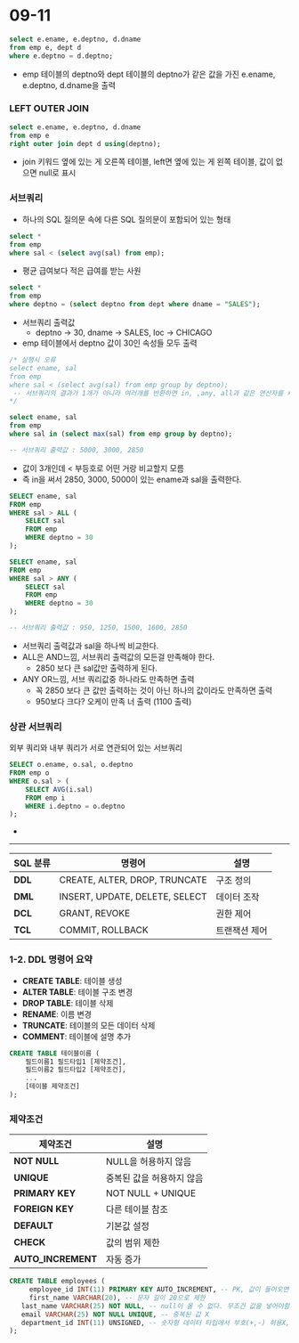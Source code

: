 # 09-11

```sql
select e.ename, e.deptno, d.dname 
from emp e, dept d
where e.deptno = d.deptno;
```

- emp 테이블의 deptno와 dept 테이블의 deptno가 같은 값을 가진 e.ename, e.deptno, d.dname을 출력

### LEFT OUTER JOIN

```sql
select e.ename, e.deptno, d.dname
from emp e 
right outer join dept d using(deptno);
```

- join 키워드 옆에 있는 게 오른쪽 테이블, left면 옆에 있는 게 왼쪽 테이블, 값이 없으면 null로 표시

### 서브쿼리

- 하나의 SQL 질의문 속에 다른 SQL 질의문이 포함되어 있는 형태

```sql
select *
from emp
where sal < (select avg(sal) from emp);
```

- 평균 급여보다 적은 급여를 받는 사원

```sql
select *
from emp
where deptno = (select deptno from dept where dname = "SALES");
```

- 서브쿼리 출력값
    - deptno → 30, dname → SALES, loc → CHICAGO
- emp 테이블에서 deptno 값이 30인 속성들 모두 출력

```sql
/* 실행시 오류
select ename, sal 
from emp
where sal < (select avg(sal) from emp group by deptno);
 -- 서브쿼리의 결과가 1개가 아니라 여러개를 반환하면 in, ,any, all과 같은 연산자를 써야한다.
*/

select ename, sal 
from emp
where sal in (select max(sal) from emp group by deptno);  

-- 서브쿼리 출력값 : 5000, 3000, 2850 
```

- 값이 3개인데 < 부등호로 어떤 거랑 비교할지 모름
- 즉 in을 써서 2850, 3000, 5000이 있는 ename과 sal을 출력한다.

```sql
SELECT ename, sal
FROM emp
WHERE sal > ALL (
    SELECT sal
    FROM emp
    WHERE deptno = 30
);

SELECT ename, sal
FROM emp
WHERE sal > ANY (
    SELECT sal
    FROM emp
    WHERE deptno = 30
);

-- 서브쿼리 출력값 : 950, 1250, 1500, 1600, 2850
```

- 서브쿼리 출력값과 sal을 하나씩 비교한다.
- ALL은 AND느낌, 서브쿼리 출력값의 모든걸 만족해야 한다.
    - 2850 보다 큰 sal값만 출력하게 된다.
- ANY OR느낌, 서브 쿼리값중 하나라도 만족하면 출력
    - 꼭 2850 보다 큰 값만 출력하는 것이 아닌 하나의 값이라도 만족하면 출력
    - 950보다 크다? 오케이 만족 너 출력 (1100 출력)

### 상관 서브쿼리

외부 쿼리와 내부 쿼리가 서로 연관되어 있는 서브쿼리

```sql
SELECT o.ename, o.sal, o.deptno
FROM emp o
WHERE o.sal > (
    SELECT AVG(i.sal)
    FROM emp i
    WHERE i.deptno = o.deptno
);
```

- 

---

| **SQL 분류** | **명령어** | **설명** |
| --- | --- | --- |
| **DDL** | CREATE, ALTER, DROP, TRUNCATE | 구조 정의 |
| **DML** | INSERT, UPDATE, DELETE, SELECT | 데이터 조작 |
| **DCL** | GRANT, REVOKE | 권한 제어 |
| **TCL** | COMMIT, ROLLBACK | 트랜잭션 제어 |

### 1-2. DDL 명령어 요약

- **CREATE TABLE**: 테이블 생성
- **ALTER TABLE**: 테이블 구조 변경
- **DROP TABLE**: 테이블 삭제
- **RENAME**: 이름 변경
- **TRUNCATE**: 테이블의 모든 데이터 삭제
- **COMMENT**: 테이블에 설명 추가

```sql
CREATE TABLE 테이블이름 (
    필드이름1 필드타입1 [제약조건],
    필드이름2 필드타입2 [제약조건],
    ...
    [테이블 제약조건]
);
```

### 제약조건

| **제약조건** | **설명** |
| --- | --- |
| **NOT NULL** | NULL을 허용하지 않음 |
| **UNIQUE** | 중복된 값을 허용하지 않음 |
| **PRIMARY KEY** | NOT NULL + UNIQUE |
| **FOREIGN KEY** | 다른 테이블 참조 |
| **DEFAULT** | 기본값 설정 |
| **CHECK** | 값의 범위 제한 |
| **AUTO_INCREMENT** | 자동 증가 |

```sql
CREATE TABLE employees (
	 employee_id INT(11) PRIMARY KEY AUTO_INCREMENT, -- PK, 값이 들어오면 1씩 자동 증가
	 first_name VARCHAR(20), -- 문자 길이 20으로 제한
   last_name VARCHAR(25) NOT NULL, -- null이 올 수 없다. 무조건 값을 넣어야함.
   email VARCHAR(25) NOT NULL UNIQUE, -- 중복된 값 X
   department_id INT(11) UNSIGNED, -- 숫자형 데이터 타입에서 부호(+,-) 허용X, 0이상의 값만 저장하는 제약
);
```